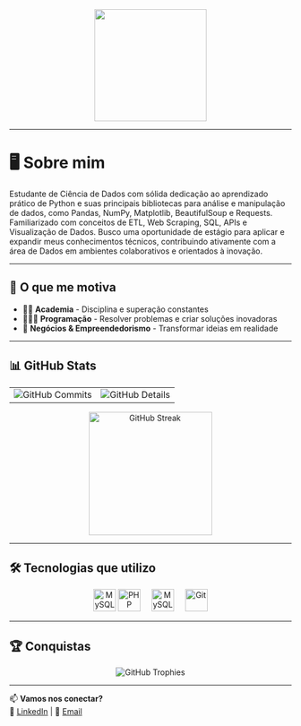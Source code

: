 <div align="center">
  <img height="200" src="https://th.bing.com/th/id/R.1436be0ac9d04fca9fccc4a5373f5d8f?rik=X%2bl%2bVf0dqYhDOw&riu=http%3a%2f%2f1.bp.blogspot.com%2f-RUacFE3owfo%2fUcumlV4-goI%2fAAAAAAAAAjY%2fhfGwNTPVcr0%2fs1600%2fsasuke%2bAmaterasu.gif&ehk=6o0hJz6%2bMbcHK6HOHINuKVKLMyr%2bt6J8uhY09zXB1Vg%3d&risl=&pid=ImgRaw&r=0"  />
</div>

---

# 🖥️ Sobre mim

 Estudante de Ciência de Dados com sólida dedicação ao aprendizado prático de Python e suas principais
 bibliotecas para análise e manipulação de dados, como Pandas, NumPy, Matplotlib, BeautifulSoup e
 Requests. Familiarizado com conceitos de ETL, Web Scraping, SQL, APIs e Visualização de Dados.
 Busco uma oportunidade de estágio para aplicar e expandir meus conhecimentos técnicos, contribuindo
 ativamente com a área de Dados em ambientes colaborativos e orientados à inovação.

---

## 🚀 O que me motiva
- 🏋🏻 **Academia** - Disciplina e superação constantes
- 👨🏻‍💻 **Programação** - Resolver problemas e criar soluções inovadoras
- 💸 **Negócios & Empreendedorismo** - Transformar ideias em realidade

---

## 📊 GitHub Stats

<div align="center">
  <table>
    <tr>
      <td align="center">
        <img src="http://github-profile-summary-cards.vercel.app/api/cards/productive-time?username=Csaalvador&theme=dracula&utcOffset=-3" alt="GitHub Commits"/>
      </td>
      <td align="center">
        <img src="http://github-profile-summary-cards.vercel.app/api/cards/profile-details?username=Csaalvador&theme=dracula" alt="GitHub Details"/>
      </td>
    </tr>
  </table>
</div>

<div align="center">
  <img src="https://streak-stats.demolab.com?user=Csaalvador&locale=en&mode=daily&theme=dracula&hide_border=false&border_radius=5&order=3" height="220" alt="GitHub Streak"/>
</div>

---

## 🛠️ Tecnologias que utilizo

<div align="center">
  <img src="https://cdn.jsdelivr.net/gh/devicons/devicon/icons/python/python-original.svg" height="40" alt="MySQL"/>
  <img src="https://cdn.jsdelivr.net/gh/devicons/devicon/icons/php/php-original.svg" height="40" alt="PHP"/>
  <img width="12" />
  <img src="https://cdn.jsdelivr.net/gh/devicons/devicon/icons/mysql/mysql-original.svg" height="40" alt="MySQL"/>
  <img width="12" />
  <img src="https://cdn.jsdelivr.net/gh/devicons/devicon/icons/git/git-original.svg" height="40" alt="Git"/>
</div>

---

## 🏆 Conquistas

<div align="center">
  <img src="https://github-profile-trophy.vercel.app/?username=Csaalvador&row=1&column=6&theme=dracula&margin-w=15&margin-h=15" alt="GitHub Trophies"/>
</div>

---

📫 **Vamos nos conectar?**<br/>
🔗 [LinkedIn](https://www.linkedin.com/in/csaalvador-dev/)  | 📧 [Email](mailto:caua.salvador.dev@gmail.com)
